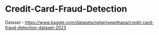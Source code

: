 # Credit-Card-Fraud-Detection

Dataset  -  https://www.kaggle.com/datasets/nelgiriyewithana/credit-card-fraud-detection-dataset-2023
